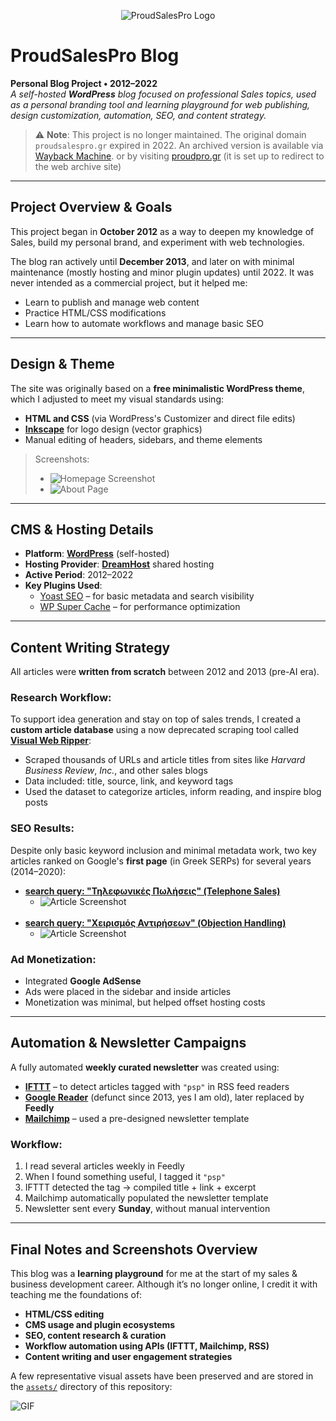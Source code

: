 <p align="center">
  <img src="assets/logo.png" alt="ProudSalesPro Logo"/>
</p>

# ProudSalesPro Blog

**Personal Blog Project • 2012–2022**  
*A self-hosted **WordPress** blog focused on professional Sales topics, used as a personal branding tool and learning playground for web publishing, design customization, automation, SEO, and content strategy.*

> ⚠️ **Note**: This project is no longer maintained. The original domain `proudsalespro.gr` expired in 2022. An archived version is available via [Wayback Machine](https://proudpro.gr). or by visiting [proudpro.gr](https://proudpro.gr) (it is set up to redirect to the web archive site)

---

## Project Overview & Goals

This project began in **October 2012** as a way to deepen my knowledge of Sales, build my personal brand, and experiment with web technologies.

The blog ran actively until **December 2013**, and later on with minimal maintenance (mostly hosting and minor plugin updates) until 2022. It was never intended as a commercial project, but it helped me:

- Learn to publish and manage web content
- Practice HTML/CSS modifications
- Learn how to automate workflows and manage basic SEO

---

## Design & Theme

The site was originally based on a **free minimalistic WordPress theme**, which I adjusted to meet my visual standards using:

- **HTML and CSS** (via WordPress's Customizer and direct file edits)
- [**Inkscape**](https://en.wikipedia.org/wiki/Inkscape) for logo design (vector graphics)
- Manual editing of headers, sidebars, and theme elements

> Screenshots:
> - ![Homepage Screenshot](assets/homepage.png)
> - ![About Page](assets/about-page.png)

---

## CMS & Hosting Details

- **Platform**: [**WordPress**](https://en.wikipedia.org/wiki/WordPress) (self-hosted)
- **Hosting Provider**: [**DreamHost**](https://en.wikipedia.org/wiki/DreamHost) shared hosting
- **Active Period**: 2012–2022
- **Key Plugins Used**:
  - [Yoast SEO](https://yoast.com/seo-blog/) – for basic metadata and search visibility
  - [WP Super Cache](https://wordpress.org/plugins/wp-super-cache/) – for performance optimization

---

## Content Writing Strategy

All articles were **written from scratch** between 2012 and 2013 (pre-AI era).

### Research Workflow:

To support idea generation and stay on top of sales trends, I created a **custom article database** using a now deprecated scraping tool called [**Visual Web Ripper**](https://refinepro.com/toolbox/visual_web_ripper/):

- Scraped thousands of URLs and article titles from sites like *Harvard Business Review*, *Inc.*, and other sales blogs
- Data included: title, source, link, and keyword tags
- Used the dataset to categorize articles, inform reading, and inspire blog posts

### SEO Results:

Despite only basic keyword inclusion and minimal metadata work, two key articles ranked on Google's **first page** (in Greek SERPs) for several years (2014–2020):

- [**search query: "Τηλεφωνικές Πωλήσεις" (Telephone Sales)**](https://web.archive.org/web/20161118113211/http://www.proudsalespro.gr/5-symvoules-tilefwnikis-epikoinvnias-gia-na-eisai-koryfaios-stin-douleia-sou/) <br/>
  - ![Article Screenshot](assets/article-telephone-sales.png) <br/>
  <br/>
- [**search query: "Χειρισμός Αντιρήσεων" (Objection Handling)**](https://web.archive.org/web/20160911050935/http://www.proudsalespro.gr/to-mystiko-gia-epityximeno-xeirismo-antirrhsevn-peri-oikonomikhs-krisis/) <br/>
  - ![Article Screenshot](assets/article-objection-handling.png) <br/>

### Ad Monetization:

- Integrated **Google AdSense**
- Ads were placed in the sidebar and inside articles
- Monetization was minimal, but helped offset hosting costs

---

## Automation & Newsletter Campaigns

A fully automated **weekly curated newsletter** was created using:

- [**IFTTT**](https://en.wikipedia.org/wiki/IFTTT) – to detect articles tagged with `"psp"` in RSS feed readers
- [**Google Reader**](https://en.wikipedia.org/wiki/Google_Reader) (defunct since 2013, yes I am old), later replaced by **Feedly**
- [**Mailchimp**](https://en.wikipedia.org/wiki/Mailchimp) – used a pre-designed newsletter template

### Workflow:

1. I read several articles weekly in Feedly  
2. When I found something useful, I tagged it `"psp"`  
3. IFTTT detected the tag → compiled title + link + excerpt  
4. Mailchimp automatically populated the newsletter template  
5. Newsletter sent every **Sunday**, without manual intervention

---

## Final Notes and Screenshots Overview

This blog was a **learning playground** for me at the start of my sales & business development career. Although it’s no longer online, I credit it with teaching me the foundations of:

- **HTML/CSS editing**
- **CMS usage and plugin ecosystems**
- **SEO, content research & curation**
- **Workflow automation using APIs (IFTTT, Mailchimp, RSS)**
- **Content writing and user engagement strategies**

A few representative visual assets have been preserved and are stored in the [`assets/`](assets/) directory of this repository:

![GIF](assets/proudsalespro-demo.gif)

